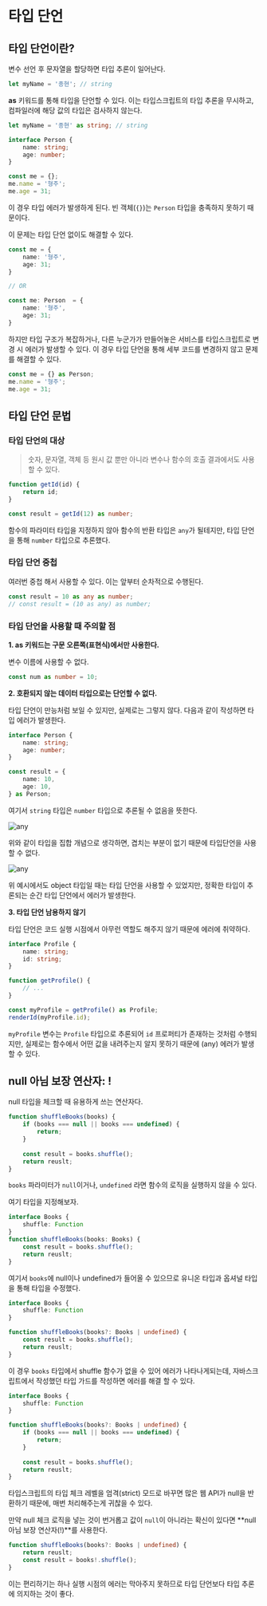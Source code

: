 # 타입 단언

## 타입 단언이란? 

변수 선언 후 문자열을 할당하면 타입 추론이 일어난다. 

```ts
let myName = '종현'; // string
```

**as** 키워드를 통해 타입을 단언할 수 있다. 이는 타입스크립트의 타입 추론을 무시하고, 컴파일러에 해당 값의 타입은 검사하지 않는다.

```ts
let myName = '종현' as string; // string
```

```ts
interface Person {
    name: string;
    age: number;
}

const me = {};
me.name = '형주';
me.age = 31;
```

이 경우 타입 에러가 발생하게 된다. 빈 객체(`{}`)는 `Person` 타입을 충족하지 못하기 때문이다.

이 문제는 타입 단언 없이도 해결할 수 있다.
```ts
const me = {
    name: '형주',
    age: 31;
}

// OR

const me: Person  = {
    name: '형주',
    age: 31;
}
```

하지만 타입 구조가 복잡하거나, 다른 누군가가 만들어놓은 서비스를 타입스크립트로 변경 시 에러가 발생할 수 있다. 이 경우 타입 단언을 통해 세부 코드를 변경하지 않고 문제를 해결할 수 있다.

```ts
const me = {} as Person;
me.name = '형주';
me.age = 31;
```

## 타입 단언 문법

### 타입 단언의 대상

> 숫자, 문자열, 객체 등 원시 값 뿐만 아니라 변수나 함수의 호출 결과에서도 사용할 수 있다.

```ts
function getId(id) {
    return id;
}

const result = getId(12) as number;
```

함수의 파라미터 타입을 지정하지 않아 함수의 반환 타입은 `any`가 될테지만, 타입 단언을 통해 `number` 타입으로 추론했다.

### 타입 단언 중첩

여러번 중첩 해서 사용할 수 있다. 이는 앞부터 순차적으로 수행된다.

```ts
const result = 10 as any as number;
// const result = (10 as any) as number;
```

### 타입 단언을 사용할 때 주의할 점

**1. as 키워드는 구문 오른쪽(표현식)에서만 사용한다.**

변수 이름에 사용할 수 없다.

```ts
const num as number = 10;
```

**2. 호환되지 않는 데이터 타입으로는 단언할 수 없다.**

타입 단언이 만능처럼 보일 수 있지만, 실제로는 그렇지 않다. 다음과 같이 작성하면 타입 에러가 발생한다.

```ts
interface Person { 
    name: string;
    age: number;
}

const result = {
    name: 10,
    age: 10,
} as Person;
```

여기서 `string` 타입은 `number` 타입으로 추론될 수 없음을 뜻한다.

![any](../src/img/13_타입_단언_예시1.png)

위와 같이 타입을 집합 개념으로 생각하면, 겹치는 부분이 없기 때문에 타입단언을 사용할 수 없다.

![any](../src/img/13_타입_단언_예시2.png)

위 예시에서도 object 타입일 때는 타입 단언을 사용할 수 있었지만, 정확한 타입이 추론되는 순간 타입 단언에서 에러가 발생한다.

**3. 타입 단언 남용하지 않기**

타입 단언은 코드 실행 시점에서 아무런 역할도 해주지 않기 때문에 에러에 취약하다.

```ts
interface Profile {
    name: string;
    id: string;
}

function getProfile() {
    // ...
}

const myProfile = getProfile() as Profile;
renderId(myProfile.id);
```
`myProfile` 변수는 `Profile` 타입으로 추론되어 `id` 프로퍼티가 존재하는 것처럼 수행되지만, 실제로는 함수에서 어떤 값을 내려주는지 알지 못하기 때문에 (any) 에러가 발생할 수 있다.

## null 아님 보장 연산자: **!**

null 타입을 체크할 때 유용하게 쓰는 연산자다.

```js
function shuffleBooks(books) {
    if (books === null || books === undefined) {
        return;
    }
    
    const result = books.shuffle();
    return reuslt;
}
```

`books` 파라미터가 `null`이거나, `undefined` 라면 함수의 로직을 실행하지 않을 수 있다.

여기 타입을 지정해보자.

```ts
interface Books {
    shuffle: Function
}
function shuffleBooks(books: Books) {
    const result = books.shuffle();
    return reuslt;
}
```

여기서 `books`에 null이나 undefined가 들어올 수 있으므로 유니온 타입과 옵셔널 타입을 통해 타입을 수정했다.
```ts
interface Books {
    shuffle: Function
}

function shuffleBooks(books?: Books | undefined) {
    const result = books.shuffle();
    return reuslt;
}
```

이 경우 `books` 타입에서 shuffle 함수가 없을 수 있어 에러가 나타나게되는데, 자바스크립트에서 작성했던 타입 가드를 작성하면 에러를 해결 할 수 있다.

```ts
interface Books {
    shuffle: Function
}

function shuffleBooks(books?: Books | undefined) {
    if (books === null || books === undefined) {
        return;
    }
    
    const result = books.shuffle();
    return reuslt;
}
```

타입스크립트의 타입 체크 레벨을 엄격(strict) 모드로 바꾸면 많은 웹 API가 null을 반환하기 때문에, 매번 처리해주는게 귀찮을 수 있다.

만약 null 체크 로직을 넣는 것이 번거롭고 값이 `null`이 아니라는 확신이 있다면 **null 아님 보장 연산자(!)**를 사용한다.
```ts
function shuffleBooks(books?: Books | undefined) {
    return reuslt;
    const result = books!.shuffle();
}
```

이는 편리하기는 하나 실행 시점의 에러는 막아주지 못하므로 타입 단언보다 타입 추론에 의지하는 것이 좋다.
